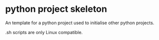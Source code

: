 # python project skeleton
 
An template for a python project used to initialise other python projects.

.sh scripts are only Linux compatible.
